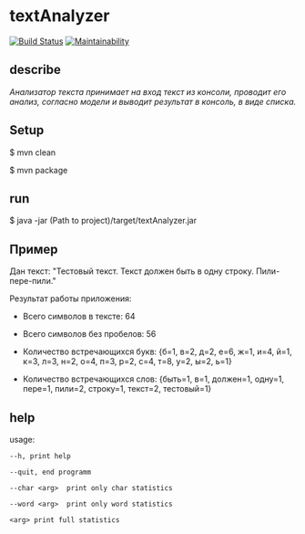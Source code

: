 # textAnalyzer

[![Build Status](https://travis-ci.org/vpodgurskiy/textAnalyzer-2.svg?branch=master)](https://travis-ci.org/vpodgurskiy/textAnalyzer-2) 
[![Maintainability](https://api.codeclimate.com/v1/badges/e4f198dd2d39cf6fc3c9/maintainability)](https://codeclimate.com/github/vpodgurskiy/textAnalyzer-2/maintainability)

## describe

_Анализатор текста принимает на вход текст из консоли, проводит его анализ,
 согласно модели и выводит результат в консоль, в виде списка._

## Setup

$ mvn clean

$ mvn package


## run

$ java -jar (Path to project)/target/textAnalyzer.jar


## Пример
Дан текст: "Тестовый текст. Текст должен быть в одну строку. Пили-пере-пили."

Результат работы приложения:
- Всего символов в тексте: 64

- Всего символов без пробелов: 56

- Количество встречающихся букв:
{б=1, в=2, д=2, е=6, ж=1, и=4, й=1, к=3, л=3, н=2, о=4, п=3, р=2, с=4, т=8, у=2, ы=2, ь=1}

- Количество встречающихся слов:
{быть=1, в=1, должен=1, одну=1, пере=1, пили=2, строку=1, текст=2, тестовый=1}


## help

usage:

    --h, print help
    
    --quit, end programm

    --char <arg>  print only char statistics

    --word <arg>  print only word statistics

    <arg> print full statistics